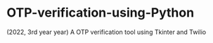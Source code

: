 # OTP-verification-using-Python
(2022, 3rd year year) A OTP verification tool using Tkinter and Twilio
